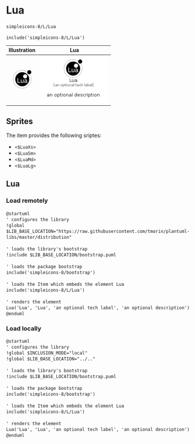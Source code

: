 # Lua


```text
simpleicons-8/L/Lua
```

```text
include('simpleicons-8/L/Lua')
```



| Illustration | Lua |
| :---: | :---: |
| ![illustration for Illustration](../../simpleicons-8/L/Lua.png) | ![illustration for Lua](../../simpleicons-8/L/Lua.Local.png) |



## Sprites
The item provides the following sriptes:

- `<$LuaXs>`
- `<$LuaSm>`
- `<$LuaMd>`
- `<$LuaLg>`





## Lua

### Load remotely
```plantuml
@startuml
' configures the library
!global $LIB_BASE_LOCATION="https://raw.githubusercontent.com/tmorin/plantuml-libs/master/distribution"

' loads the library's bootstrap
!include $LIB_BASE_LOCATION/bootstrap.puml

' loads the package bootstrap
include('simpleicons-8/bootstrap')

' loads the Item which embeds the element Lua
include('simpleicons-8/L/Lua')

' renders the element
Lua('Lua', 'Lua', 'an optional tech label', 'an optional description')
@enduml
```

### Load locally
```plantuml
@startuml
' configures the library
!global $INCLUSION_MODE="local"
!global $LIB_BASE_LOCATION="../.."

' loads the library's bootstrap
!include $LIB_BASE_LOCATION/bootstrap.puml

' loads the package bootstrap
include('simpleicons-8/bootstrap')

' loads the Item which embeds the element Lua
include('simpleicons-8/L/Lua')

' renders the element
Lua('Lua', 'Lua', 'an optional tech label', 'an optional description')
@enduml
```

